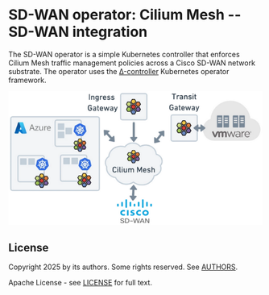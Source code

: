 # SD-WAN operator: Cilium Mesh -- SD-WAN integration

The SD-WAN operator is a simple Kubernetes controller that enforces Cilium Mesh traffic management policies across a Cisco SD-WAN network substrate. The operator uses the [Δ-controller](https://github.com/l7mp/dcontroller) Kubernetes operator framework.

![Cilium Mesh -- SD-WAN integration architecture](/img/sdwan-cilium-arch.png)

## License

Copyright 2025 by its authors. Some rights reserved. See [AUTHORS](AUTHORS).

Apache License - see [LICENSE](LICENSE) for full text.
